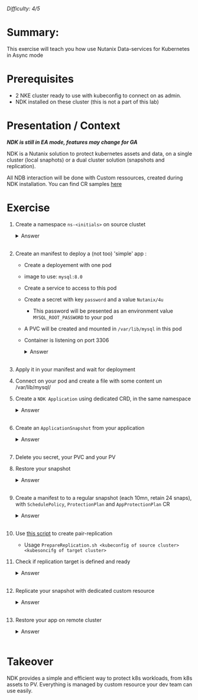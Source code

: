 *Difficulty: 4/5*

# Summary:

This exercise will teach you how use Nutanix Data-services for Kubernetes in Async mode


# Prerequisites
* 2 NKE cluster ready to use with kubeconfig to connect on as admin.
* NDK installed on these cluster (this is not a part of this lab)

# Presentation / Context

***NDK is still in EA mode, features may change for GA***

NDK is a Nutanix solution to protect kubernetes assets and data, on a single cluster (local snaphots) or a dual cluster solution (snapshots and replication).

All NDB interaction will be done with Custom ressources, created during NDK installation. You can find CR samples [here](../Manifest_models/ndk/)

# Exercise
    
1. Create a namespace `ns-<initials>` on source clustet
    <details>
    <summary>Answer</summary>
    
    > * Launch command `kubectl create ns <your namespace name>`

    </details><br>

1. Create an manifest to deploy a (not too) 'simple' app :
    * Create a deployement with one pod
    * image to use: `mysql:8.0`
    * Create a service to access to this pod
    * Create a secret with key `password` and a value `Nutanix/4u`
        * This password will be presented as an environment value `MYSQL_ROOT_PASSWORD` to your pod
    * A PVC will be created and mounted in `/var/lib/mysql` in this pod
    * Container is listening on port 3306

        <details>
        <summary>Answer</summary>
        
        > ```yaml
        > apiVersion: v1
        > kind: Secret
        > metadata:
        > name: mysql-password
        > type: opaque
        > stringData:
        > password: "Nutanix/4u"
        > ---
        > apiVersion: v1
        > kind: Service
        > metadata:
        > name: mysql-service
        > labels:
        >     app: mysql
        > spec:
        > ports:
        >     - port: 3306
        > selector:
        >     app: mysql
        >     tier: db
        > ---
        > apiVersion: v1
        > kind: PersistentVolumeClaim
        > metadata:
        > name: mysql-pv-claim
        > labels:
        >     app: mysql
        > spec:
        > accessModes:
        >     - ReadWriteOnce
        > resources:
        >     requests:
        >     storage: 2Gi
        > ---
        > apiVersion: apps/v1
        > kind: Deployment
        > metadata:
        > name: mysql-deployment
        > labels:
        >     app: mysql
        > spec:
        > selector:
        >     matchLabels:
        >     app: mysql
        >     tier: db
        > strategy:
        >     type: Recreate
        > template:
        >     metadata:
        >     labels:
        >         app: mysql
        >         tier: db
        >     spec:
        >     containers:
        >     - image: mysql:8.0
        >         name: mysql
        >         env:
        >         - name: MYSQL_ROOT_PASSWORD
        >         valueFrom:
        >             secretKeyRef:
        >             name: mysql-password
        >             key: password
        >         ports:
        >         - containerPort: 3306
        >         name: mysql
        >         volumeMounts:
        >         - name: mysql-persistent-storage
        >         mountPath: /var/lib/mysql
        >     volumes:
        >     - name: mysql-persistent-storage
        >         persistentVolumeClaim:
        >         claimName: mysql-pv-claim
        >```

        </details><br>

1. Apply it in your manifest and wait for deployment
1. Connect on your pod and create a file with some content un /var/lib/mysql/
1. Create a `NDK Application` using dedicated CRD, in the same namespace

    <details>
    <summary>Answer</summary>
    
    > 1. Create this manifest
    >
    >    ```yaml
    >    apiVersion: dataservices.nutanix.com/v1alpha1
    >    kind: Application
    >    metadata:
    >        name: my-app
    >    spec:
    >        applicationSelector:
    >    ```
    >
    > 1. Apply it in your namespace
    > 1. Check it was deployed with command `kubectl get application -n <your namespace>`
    </details><br>

1. Create an `ApplicationSnapshot` from your application

    <details>
    <summary>Answer</summary>
    
    > 1. Create this manifest
    >
    >    ```yaml
    >    apiVersion: dataservices.nutanix.com/v1alpha1
    >    kind: ApplicationSnapshot
    >    metadata:
    >       name: my-app-snap
    >    spec:
    >       source:
    >          applicationRef:
    >             name: my-app
    >             namespace: <namespace of the app>
    >    ```
    >
    > 1. Apply it in your namespace
    > 1. Check it was snapshotted with command `kubectl get applicationsnapshot -n <your namespace>`
    > 1. Wait for `READY` state becomes true (restart command regularly)
    </details><br>

1. Delete you secret, your PVC and your PV
1. Restore your snapshot

    <details>
    <summary>Answer</summary>
    
    > 1. Create this manifest
    >
    >    ```yaml
    >    apiVersion: dataservices.nutanix.com/v1alpha1
    >    kind: ApplicationRestoreRequest
    >    metadata:
    >      name: my-app-manual-snap-restore
    >    spec:
    >      applicationSnapshotName: my-app-snap
    >    ```
    >
    > 1. Apply it in your namespace
    > 1. Check it was deployed with command `kubectl get ApplicationRestoreRequest -n <your namespace>`
    > 1. Your deletes asset should be back now
    </details><br>

1. Create a manifest to to a regular snapshot (each 10mn, retain 24 snaps), with `SchedulePolicy`, `ProtectionPlan` and `AppProtectionPlan` CR

    <details>
    <summary>Answer</summary>
    
    > 1. Create this manifest
    >
    >    ```yaml
    >    apiVersion: dataservices.nutanix.com/v1alpha1
    >    kind: SchedulePolicy
    >    metadata:
    >      name: schedulepolicy-each-10mn
    >    spec:
    >      interval:
    >        minutes: 10
    >    ---
    >    apiVersion: dataservices.nutanix.com/v1alpha1
    >    kind: ProtectionPlan
    >    metadata:
    >      name: my-app-pplan
    >    spec:
    >      snapshotPolicies:
    >        - retentionPolicy:
    >            retain: 24
    >          schedulePolicyName: schedulepolicy-each-10mn
    >      suspend: false
    >    ---
    >    apiVersion: dataservices.nutanix.com/v1alpha1
    >    kind: AppProtectionPlan
    >    metadata:
    >      name: my-app-apppplan
    >    spec:
    >      suspend: false
    >      applicationNames:
    >        - my-app
    >      protectionPlanName: my-app-pplan
    >    ```
    >
    > 1. Apply it in your namespace
    > 1. Check it was deployed with command `kubectl get AppProtectionPlan -n <your namespace>`
    > 1. The `STATE`must be `Active` if everything is ok
    </details><br>

1. Use [this script](PrepareReplication.sh) to create pair-replication 
    * Usage `PrepareReplication.sh <kubeconfig of source cluster> <kubesoncifg of target cluster>`

1. Check if replication target is defined and ready
    <details>
    <summary>Answer</summary>
    
    > 1. Launch `kubectl get ReplicationTarget -n <your namespace>`
    > 1. Check if `STATE` is `Ready`
    </details><br>

1. Replicate your snapshot with dedicated custom resource
    <details>
    <summary>Answer</summary>
    
    > 1. Create this manifest
    >    ```yaml
    >    apiVersion: dataservices.nutanix.com/v1alpha1
    >    kind: ApplicationSnapshotReplication
    >    metadata:
    >      name: replicate-my-app-snap
    >    spec:
    >      applicationSnapshotName: my-app-snap
    >      replicationTargetName: target-k8s-cluster 
    >    ```
    > 1. Launch `kubectl get ApplicationSnapshotReplication -n <your namespace>` to check if replication is running
    > 1. Look at `PROGRESS` value... And wait for value 100 and `STATE` to value `true`
    </details><br>

1. Restore your app on remote cluster
    <details>
    <summary>Answer</summary>

    > 1. On remote cluster, launch `kubectl get ApplicationSnapshot -n <your namespace>` to check if snapshot has been replicated and is ready for the restore
    > 1. Crate manifest as for local restore, and apply it
    > 1. Confirm all application elements are now present in your namespace
    > 1. Connect on your pod and lokk files in `/var/lib/mysql`
    > 1. Your file with his content should be there

    </details><br>

# Takeover

NDK provides a simple and efficient way to protect k8s workloads, from k8s assets to PV. Everything is managed by custom resource your dev team can use easily.
